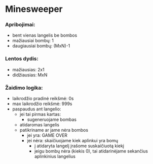 # Minesweeper

### Apribojimai:
- bent vienas langelis be bombos
- mažiausiai bombų: 1
- daugiausiai bombų: (MxN)-1

### Lentos dydis:
- mažiausias: 2x1
- didžiausias: MxN

### Žaidimo logika:
- laikrodžio pradinė reikšmė: 0s
- max laikrodžio reikšmė: 999s
- paspaudus ant langelio:
  - jei tai pirmas kartas:
    - sugeneruojame bombas
  - atidaromas langelis
  - patikriname ar jame nėra bombos
    - jei yra: GAME OVER
    - jei nėra: skaičiuojame kiek aplinkui yra bomų
        - į atidaryta langelį įrašome suskaičiuotą kiekį
        - jeigu bombų nėra (kiekis 0), tai atidarinėjame sekančius aplinkinius langelius